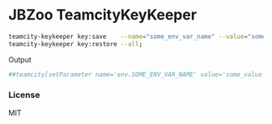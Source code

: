 # JBZoo TeamcityKeyKeeper


```sh
teamcity-keykeeper key:save    --name="some_env_var_name" --value="some_value";
teamcity-keykeeper key:restore --all;
```

Output
```sh
##teamcity[setParameter name='env.SOME_ENV_VAR_NAME' value='some_value']
```


### License

MIT
